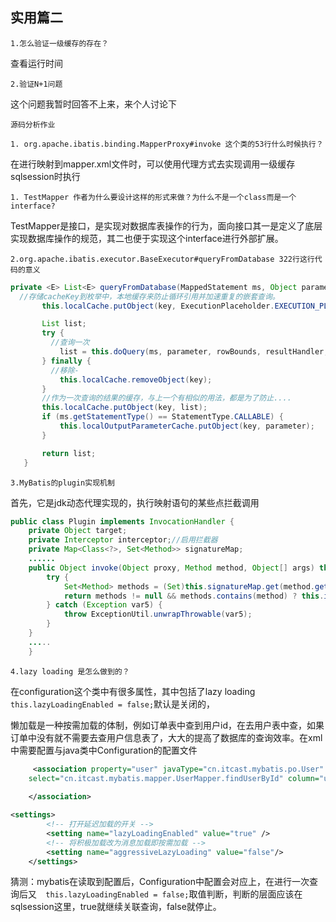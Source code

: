## 实用篇二

`1.怎么验证一级缓存的存在？`

查看运行时间

`2.验证N+1问题`

这个问题我暂时回答不上来，来个人讨论下

`源码分析作业`

`1. org.apache.ibatis.binding.MapperProxy#invoke 这个类的53行什么时候执行？`

在进行映射到mapper.xml文件时，可以使用代理方式去实现调用一级缓存sqlsession时执行

`1. TestMapper 作者为什么要设计这样的形式来做？为什么不是一个class而是一个interface?`

 TestMapper是接口，是实现对数据库表操作的行为，面向接口其一是定义了底层实现数据库操作的规范，其二也便于实现这个interface进行外部扩展。

`2.org.apache.ibatis.executor.BaseExecutor#queryFromDatabase 322行这行代码的意义`

 ```java
 private <E> List<E> queryFromDatabase(MappedStatement ms, Object parameter, RowBounds rowBounds, ResultHandler resultHandler, CacheKey key, BoundSql boundSql) throws SQLException {
   //存储cacheKey到枚举中，本地缓存来防止循环引用并加速重复的嵌套查询。
        this.localCache.putObject(key, ExecutionPlaceholder.EXECUTION_PLACEHOLDER);

        List list;
        try {
          //查询一次
            list = this.doQuery(ms, parameter, rowBounds, resultHandler, boundSql);
        } finally {
          //移除-
            this.localCache.removeObject(key);
        }
		//作为一次查询的结果的缓存，与上一个有相似的用法，都是为了防止....
        this.localCache.putObject(key, list);
        if (ms.getStatementType() == StatementType.CALLABLE) {
            this.localOutputParameterCache.putObject(key, parameter);
        }

        return list;
    }
 ```



`3.MyBatis的plugin实现机制`

 首先，它是jdk动态代理实现的，执行映射语句的某些点拦截调用

```java
public class Plugin implements InvocationHandler {
    private Object target;
    private Interceptor interceptor;//启用拦截器
    private Map<Class<?>, Set<Method>> signatureMap;
    ......
    public Object invoke(Object proxy, Method method, Object[] args) throws Throwable {
        try {
            Set<Method> methods = (Set)this.signatureMap.get(method.getDeclaringClass());
            return methods != null && methods.contains(method) ? this.interceptor.intercept(new Invocation(this.target, method, args)) : method.invoke(this.target, args);
        } catch (Exception var5) {
            throw ExceptionUtil.unwrapThrowable(var5);
        }
    }
    .....
    }
```



`4.lazy loading 是怎么做到的？`

在configuration这个类中有很多属性，其中包括了lazy loading   `this.lazyLoadingEnabled = false;`默认是关闭的，

懒加载是一种按需加载的体制，例如订单表中查到用户id，在去用户表中查，如果订单中没有就不需要去查用户信息表了，大大的提高了数据库的查询效率。在xml中需要配置与java类中Configuration的配置文件

```xml
	 <association property="user" javaType="cn.itcast.mybatis.po.User"   
    select="cn.itcast.mybatis.mapper.UserMapper.findUserById" column="user_id">  
      
    </association>  
```

```xml
<settings>  
        <!-- 打开延迟加载的开关 -->  
        <setting name="lazyLoadingEnabled" value="true" />  
        <!-- 将积极加载改为消息加载即按需加载 -->  
        <setting name="aggressiveLazyLoading" value="false"/>  
    </settings>  
```

猜测：mybatis在读取到配置后，Configuration中配置会对应上，在进行一次查询后又`  this.lazyLoadingEnabled = false;`取值判断，判断的层面应该在sqlsession这里，true就继续关联查询，false就停止。

